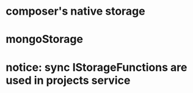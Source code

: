 # composer's native storage
[](./../../../../Composer/packages/server/src/models/storage/interface.ts)
[](./../../../../Composer/packages/server/src/models/storage/storageFactory.ts)
[](./../../../../Composer/packages/server/src/models/storage/localDiskStorage.ts)
# mongoStorage
[](./../../../../extensions/mongoStorage/src/index.ts)
[](./../../../../extensions/mongoStorage/src/interface.ts)

# notice: sync IStorageFunctions are used in projects service
[](./../../../../Composer/packages/server/src/services/project.ts)

